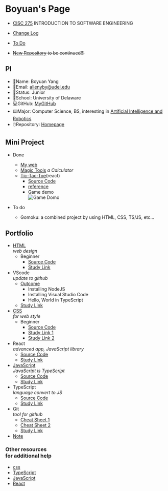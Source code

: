 # Boyuan's Page

- [CISC 275](https://catalog.udel.edu/preview_course_nopop.php?catoid=47&coid=273278) INTRODUCTION TO SOFTWARE ENGINEERING
- [Change Log](https://github.com/boyuan1228/boyuan1228.github.io/blob/main/Required%20New%20Sections/Change%20Log.md)
- [To Do](https://github.com/boyuan1228/boyuan1228.github.io/blob/main/Required%20New%20Sections/To%20Do.md)

- ~~[New Repository](https://github.com/boyuan1228/react_app_boyuan.github.io) to be continued!!!~~

## PI

- 📛Name: Boyuan Yang
- 📧Email: allenyby@udel.edu
- 👨Status: Junior
- 🏫School: University of Delaware
- 💻GitHub: [MyGitHub](https://github.com/boyuan1228)
- ⌨️Major: Computer Science, BS, interesting in [Artificial Intelligence and Robotics](https://www.cis.udel.edu/research/artificial-intelligence/)
- 🖱️Repository: [Homepage](https://github.com/boyuan1228/boyuan1228.github.io/blob/main/README.md)

## Mini Project

- Done

  - [My web](https://boyuan1228.github.io/Achievements/boyuanpages.html)
  - [Magic Tools](https://boyuan1228.github.io/Achievements/JS/index.html) _a Calculator_
  - [Tic-Tac-Toe](https://en.wikipedia.org/wiki/Tic-tac-toe)(react)
    - [Source Code](https://github.com/boyuan1228/boyuan1228.github.io/tree/main/app)
    - [reference](https://codepen.io/gaearon/pen/gWWZgR?editors=0010)
    - Game demo <br /> ![Game Domo](https://boyuan1228.github.io/app/ttt.gif)

- To do
  - Gomoku: a combined project by using HTML, CSS, TS/JS, etc...

## Portfolio

- [HTML](https://boyuan1228.github.io/Achievements/boyuanpages.html) <br> _web design_
  - Beginner
    - [Source Code](https://github.com/boyuan1228/boyuan1228.github.io/blob/main/Achievements/boyuanpages.html)
    - [Study Link](https://htmldog.com/guides/html/)
- VScode <br> _update to github_
  - [Outcome](https://github.com/boyuan1228/boyuan1228.github.io/blob/main/Achievements/VScode.png)
    - Installing NodeJS
    - Installing Visual Studio Code
    - Hello, World in TypeScript
  - [Study Link](https://neu-se.github.io/CS4530-CS5500-Spring-2021/tutorials/week1-getting-started)
- [CSS](https://boyuan1228.github.io/Achievements/htmlWcss/index.html) <br> _for web style_
  - Beginner
    - [Source Code](https://github.com/boyuan1228/boyuan1228.github.io/blob/main/Achievements/htmlWcss/style.css)
    - [Study Link 1](https://htmldog.com/guides/css/)
    - [Study Link 2](https://www.bilibili.com/video/BV1rK4y1W7XZ?p=3&spm_id_from=pageDriver)
- React <br>_advanced app, JavaScript library_
  - [Source Code](https://github.com/boyuan1228/boyuan1228.github.io/tree/main/ta-trainer-010)
  - [Study Link](https://reactjs.org/tutorial/tutorial.html)
- [JavaScript](https://boyuan1228.github.io/Achievements/JS/index.html) <br> _JavaScript is TypeScript_
  - [Source Code](https://github.com/boyuan1228/boyuan1228.github.io/blob/main/Achievements/JS/index.html)
  - [Study Link](https://htmldog.com/guides/javascript/)
- TypeScript <br> _language convert to JS_
  - [Source Code](https://github.com/boyuan1228/boyuan1228.github.io/blob/main/Achievements/TypeS/index.ts)
  - [Study Link](https://www.typescriptlang.org/docs/handbook/typescript-in-5-minutes.html)
- Git <br>_tool for github_
  - [Cheat Sheet 1](https://about.gitlab.com/images/press/git-cheat-sheet.pdf)
  - [Cheat Sheet 2](https://confluence.atlassian.com/bitbucketserver/basic-git-commands-776639767.html)
  - [Study Link](https://www.atlassian.com/git/tutorials/git-bash)
- [Note](https://github.com/boyuan1228/boyuan1228.github.io/blob/main/Required%20New%20Sections/Note.md)

### Other resources <br> for additional help

- [css](https://www.bilibili.com/video/BV1rK4y1W7XZ)
- [TypeScript](https://www.bilibili.com/video/BV1Xi4y1w7Ve)
- [JavaScript](https://www.bilibili.com/video/BV13b411H7LR)
- [React](https://www.bilibili.com/video/BV1Sb411P79t)
